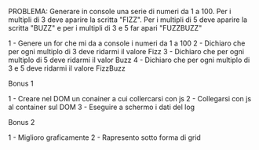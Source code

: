 PROBLEMA:   Generare in console una serie di numeri da 1 a 100. Per i multipli di 3 deve aparire la scritta "FIZZ".
            Per i multipli di 5 deve aparire la scritta "BUZZ" e per i multipli di 3 e 5 far apari "FUZZBUZZ"

1 - Genere un for che mi da a console i numeri da 1 a 100
2 - Dichiaro che per ogni multiplo di 3 deve ridarmi il valore Fizz
3 - Dichiaro che per ogni multiplo di 5 deve ridarmi il valor Buzz
4 - Dichiaro che per ogni multiplo di 3 e 5 deve ridarmi il valore FizzBuzz

Bonus 1

1 - Creare nel DOM un conainer a cui collercarsi con js
2 - Collegarsi con js al container sul DOM
3 - Eseguire a schermo i dati del log

Bonus 2 

1 - Miglioro graficamente 
2 - Rapresento sotto forma di grid
